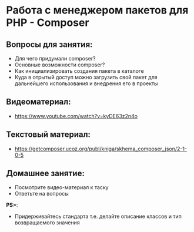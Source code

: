 Работа с менеджером пакетов для PHP - Composer
=====================
## Вопросы для занятия:
  - Для чего придумали composer?
  - Основные возможности composer?
  - Как инициализировать создания пакета в каталоге
  - Куда в отрытый доступ можно загрузить свой пакет для дальнейшего использования и внедрения его в проекты
  

## Видеоматериал:
  - https://www.youtube.com/watch?v=kyDE63z2n4o

## Текстовый материал:
  - https://getcomposer.ucoz.org/publ/kniga/skhema_composer_json/2-1-0-5

## Домашнее занятие:
   - Посмотрите видео-материал к таску
   - Ответьте на вопросы 

**PS>**:
- Придерживайтесь стандарта т.е. делайте описание классов и тип возвращаемого значения 
